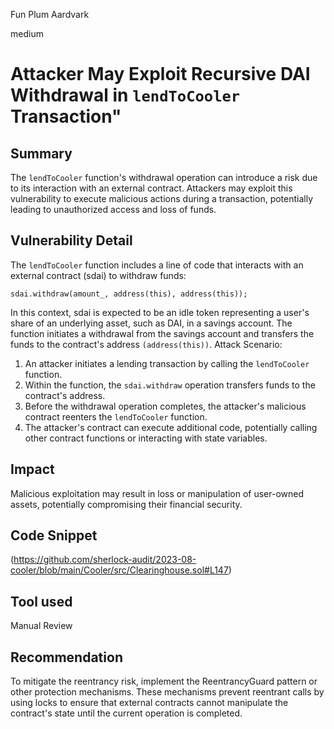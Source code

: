 Fun Plum Aardvark

medium

# Attacker May Exploit Recursive DAI Withdrawal in `lendToCooler` Transaction"
## Summary
The `lendToCooler` function's withdrawal operation can introduce a risk due to its interaction with an external contract. Attackers may exploit this vulnerability to execute malicious actions during a transaction, potentially leading to unauthorized access and loss of funds.
## Vulnerability Detail
The `lendToCooler` function includes a line of code that interacts with an external contract (sdai) to withdraw funds:
```solidity
sdai.withdraw(amount_, address(this), address(this));
```
In this context, sdai is expected to be an idle token representing a user's share of an underlying asset, such as DAI, in a savings account. The function initiates a withdrawal from the savings account and transfers the funds to the contract's address `(address(this))`.
Attack Scenario:
1. An attacker initiates a lending transaction by calling the `lendToCooler` function.
2. Within the function, the `sdai.withdraw` operation transfers funds to the contract's address.
3. Before the withdrawal operation completes, the attacker's malicious contract reenters the `lendToCooler` function.
4. The attacker's contract can execute additional code, potentially calling other contract functions or interacting with state variables.
## Impact
Malicious exploitation may result in loss or manipulation of user-owned assets, potentially compromising their financial security.
## Code Snippet
(https://github.com/sherlock-audit/2023-08-cooler/blob/main/Cooler/src/Clearinghouse.sol#L147)
## Tool used

Manual Review

## Recommendation
To mitigate the reentrancy risk, implement the ReentrancyGuard pattern or other protection mechanisms. These mechanisms prevent reentrant calls by using locks to ensure that external contracts cannot manipulate the contract's state until the current operation is completed.